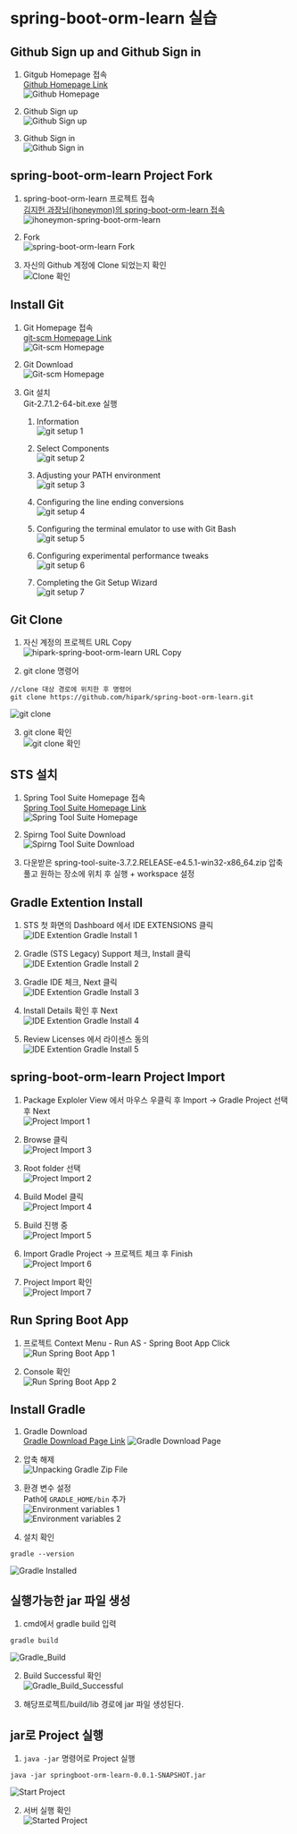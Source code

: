 # spring-boot-orm-learn 실습

## Github Sign up and Github Sign in

1. Gitgub Homepage 접속  
[Github Homepage Link](https://github.com/)  
![Github Homepage](./images/start/Github_Homepage.jpg "Github Homepage")

2. Github Sign up  
![Github Sign up](./images/start/Github_Sign_up.jpg)

3. Github Sign in  
![Github Sign in](./images/start/Github_Sign_in.jpg)

## spring-boot-orm-learn Project Fork
1. spring-boot-orm-learn 프로젝트 접속  
[김지헌 과장님(ihoneymon)의 spring-boot-orm-learn 접속](https://github.com/ihoneymon/spring-boot-orm-learn)  
![ihoneymon-spring-boot-orm-learn](./images/start/ihoneymon-spring-boot-orm-learn.jpg)

2.  Fork  
![spring-boot-orm-learn Fork](./images/start/spring-boot-orm-learn_Fork.jpg)

3. 자신의 Github 계정에 Clone 되었는지 확인  
![Clone 확인](./images/start/Clone_확인.jpg)

## Install Git
1. Git Homepage 접속  
[git-scm Homepage Link](https://git-scm.com/)  
![Git-scm Homepage](./images/start/Git-scm_Homepage.jpg)

2. Git Download  
![Git-scm Homepage](./images/start/Git-scm_Homepage.jpg)

3. Git 설치  
Git-2.7.1.2-64-bit.exe 실행  
    1. Information  
    ![git setup 1](./images/start/git_setup_1.jpg)

    2. Select Components  
    ![git setup 2](./images/start/git_setup_2.jpg)

    3. Adjusting your PATH environment  
    ![git setup 3](./images/start/git_setup_3.jpg)

    4. Configuring the line ending conversions  
    ![git setup 4](./images/start/git_setup_4.jpg)

    5. Configuring the terminal emulator to use with Git Bash  
    ![git setup 5](./images/start/git_setup_5.jpg)

    6. Configuring experimental performance tweaks  
    ![git setup 6](./images/start/git_setup_6.jpg)

    7. Completing the Git Setup Wizard  
    ![git setup 7](./images/start/git_setup_7.jpg)

## Git Clone
1. 자신 계정의 프로젝트 URL Copy  
![hipark-spring-boot-orm-learn URL Copy](./images/start/hipark-spring-boot-orm-learn_URL_Copy.jpg)

2. git clone 명령어
```
//clone 대상 경로에 위치한 후 명령어
git clone https://github.com/hipark/spring-boot-orm-learn.git
```
![git clone](./images/start/git_clone.jpg)

3. git clone 확인  
![git clone 확인](./images/start/git_clone_확인.jpg)

## STS 설치

1. Spring Tool Suite Homepage 접속  
[Spring Tool Suite Homepage Link](https://spring.io/tools)  
![Spring Tool Suite Homepage](./images/start/Spring_Tool_Suite_Homepage.jpg)

2. Spirng Tool Suite Download  
![Spirng Tool Suite Download](./images/start/Spirng_Tool_Suite_Download.jpg)

3. 다운받은 spring-tool-suite-3.7.2.RELEASE-e4.5.1-win32-x86_64.zip 압축 풀고 원하는 장소에 위치 후 실행 + workspace 설정

## Gradle Extention Install
1. STS 첫 화면의 Dashboard 에서 IDE EXTENSIONS 클릭  
![IDE Extention Gradle Install 1](./images/start/IDE_Extention_gradle_install_1.jpg)

2. Gradle (STS Legacy) Support 체크, Install 클릭  
![IDE Extention Gradle Install 2](./images/start/IDE_Extention_gradle_install_2.jpg)

3. Gradle IDE 체크, Next 클릭  
![IDE Extention Gradle Install 3](./images/start/IDE_Extention_gradle_install_3.jpg)

4. Install Details 확인 후 Next  
![IDE Extention Gradle Install 4](./images/start/IDE_Extention_gradle_install_4.jpg)

5. Review Licenses 에서 라이센스 동의  
![IDE Extention Gradle Install 5](./images/start/IDE_Extention_gradle_install_5.jpg)


## spring-boot-orm-learn Project Import
1. Package Exploler View 에서 마우스 우클릭 후 Import -> Gradle Project 선택 후 Next  
![Project Import 1](./images/start/Project_Import_1.jpg)

2. Browse 클릭  
![Project Import 3](./images/start/Project_Import_2.jpg)

3. Root folder 선택  
![Project Import 2](./images/start/Project_Import_3.jpg)

4. Build Model 클릭  
![Project Import 4](./images/start/Project_Import_4.jpg)

5. Build 진행 중  
![Project Import 5](./images/start/Project_Import_5.jpg)

6. Import Gradle Project -> 프로젝트 체크 후 Finish  
![Project Import 6](./images/start/Project_Import_6.jpg)

7. Project Import 확인  
![Project Import 7](./images/start/Project_Import_7.jpg)


## Run Spring Boot App
1. 프로젝트 Context Menu - Run AS - Spring Boot App Click  
![Run Spring Boot App 1](./images/start/Run_Spring_Boot_App_1.jpg)

2. Console 확인  
![Run Spring Boot App 2](./images/start/Run_Spring_Boot_App_2.jpg)

## Install Gradle
1. Gradle Download  
[Gradle Download Page Link](http://gradle.org/gradle-download/)
![Gradle Download Page](./images/start/Gradle_Download_Page.jpg)

2. 압축 해제  
![Unpacking Gradle Zip File](./images/start/Unpacking_Gradle_Zip_File.jpg)

3. 환경 변수 설정  
Path에 `GRADLE_HOME/bin` 추가  
![Environment variables 1](./images/start/Environment_variables_1.jpg)  
![Environment variables 2](./images/start/Environment_variables_2.jpg)

4. 설치 확인  
```
gradle --version
```
![Gradle Installed](./images/start/Gradle_Installed.jpg)

## 실행가능한 jar 파일 생성
1. cmd에서 gradle build 입력
```
gradle build
```
![Gradle_Build](./images/start/Gradle_Build.jpg)

2. Build Successful 확인  
![Gradle_Build_Successful](./images/start/Gradle_Build_Successful.jpg)

3. 해당프로젝트/build/lib 경로에 jar 파일 생성된다.

## jar로 Project 실행
1. `java -jar` 명령어로 Project 실행
```
java -jar springboot-orm-learn-0.0.1-SNAPSHOT.jar
```
![Start Project](./images/start/Start_Project.jpg)

2. 서버 실행 확인  
![Started Project](./images/start/Started_Project.jpg)

